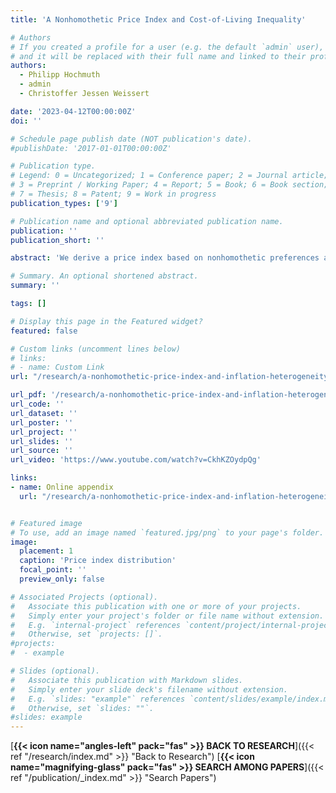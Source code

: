```yaml
---
title: 'A Nonhomothetic Price Index and Cost-of-Living Inequality'

# Authors
# If you created a profile for a user (e.g. the default `admin` user), write the username (folder name) here
# and it will be replaced with their full name and linked to their profile.
authors:
  - Philipp Hochmuth
  - admin
  - Christoffer Jessen Weissert

date: '2023-04-12T00:00:00Z'
doi: ''

# Schedule page publish date (NOT publication's date).
#publishDate: '2017-01-01T00:00:00Z'

# Publication type.
# Legend: 0 = Uncategorized; 1 = Conference paper; 2 = Journal article;
# 3 = Preprint / Working Paper; 4 = Report; 5 = Book; 6 = Book section;
# 7 = Thesis; 8 = Patent; 9 = Work in progress
publication_types: ['9']

# Publication name and optional abbreviated publication name.
publication: ''
publication_short: ''

abstract: 'We derive a price index based on nonhomothetic preferences and use it to document cost-of-living inequality in the United States. Our framework generalizes all known superlative price indices and admits heterogeneous indices across the distribution of household consumption expenditures which aggregate consistently into welfare-relevant group indices. When necessities and luxuries are separable in the expenditure function, this generalization avoids the need to estimate a complete demand system. Using CEX-CPI data for the period 1995–2020, we find no differences in average inflation rates across the expenditure distribution, but 2.5 times higher inflation volatility for the bottom decile compared to the top decile, stemming from a larger exposure to food, gasoline, and utilities. These results contrast with the inequality found by the typical approach of constructing separate homothetic price indices for different consumer groups, and our analysis suggests that the difference follows from an income-effect bias in the homothetic group-specific indices.'

# Summary. An optional shortened abstract.
summary: ''

tags: []

# Display this page in the Featured widget?
featured: false

# Custom links (uncomment lines below)
# links:  
# - name: Custom Link
url: "/research/a-nonhomothetic-price-index-and-inflation-heterogeneity"

url_pdf: '/research/a-nonhomothetic-price-index-and-inflation-heterogeneity/hpw_priceindex.pdf'
url_code: ''
url_dataset: ''
url_poster: ''
url_project: ''
url_slides: ''
url_source: ''
url_video: 'https://www.youtube.com/watch?v=CkhKZOydpQg'

links: 
- name: Online appendix
  url: "/research/a-nonhomothetic-price-index-and-inflation-heterogeneity/hpw_priceindex_supplement.pdf"


# Featured image
# To use, add an image named `featured.jpg/png` to your page's folder.
image:
  placement: 1
  caption: 'Price index distribution'
  focal_point: ''
  preview_only: false

# Associated Projects (optional).
#   Associate this publication with one or more of your projects.
#   Simply enter your project's folder or file name without extension.
#   E.g. `internal-project` references `content/project/internal-project/index.md`.
#   Otherwise, set `projects: []`.
#projects:
#  - example

# Slides (optional).
#   Associate this publication with Markdown slides.
#   Simply enter your slide deck's filename without extension.
#   E.g. `slides: "example"` references `content/slides/example/index.md`.
#   Otherwise, set `slides: ""`.
#slides: example
---
```


[**{{< icon name="angles-left" pack="fas" >}} BACK TO RESEARCH**]({{< ref "/research/index.md" >}} "Back to Research")
**<span class="middot-divider"></span>**
[**{{< icon name="magnifying-glass" pack="fas" >}} SEARCH AMONG PAPERS**]({{< ref "/publication/_index.md" >}} "Search Papers")

